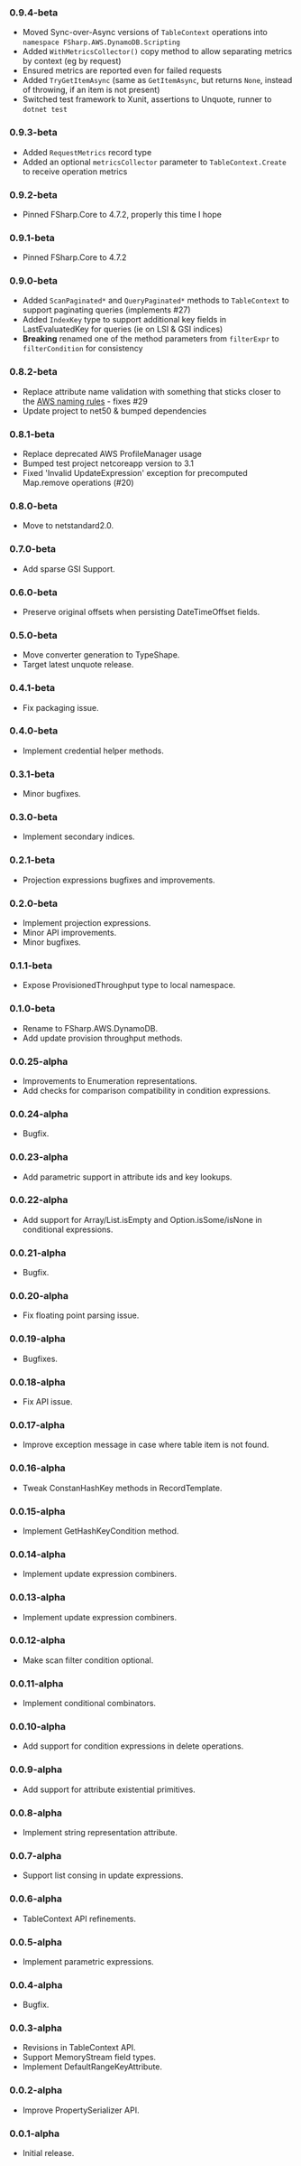 ### 0.9.4-beta
* Moved Sync-over-Async versions of `TableContext` operations into `namespace FSharp.AWS.DynamoDB.Scripting`
* Added `WithMetricsCollector()` copy method to allow separating metrics by context (eg by request)
* Ensured metrics are reported even for failed requests
* Added `TryGetItemAsync` (same as `GetItemAsync`, but returns `None`, instead of throwing, if an item is not present)
* Switched test framework to Xunit, assertions to Unquote, runner to `dotnet test` 

### 0.9.3-beta
* Added `RequestMetrics` record type
* Added an optional `metricsCollector` parameter to `TableContext.Create` to receive operation metrics

### 0.9.2-beta
* Pinned FSharp.Core to 4.7.2, properly this time I hope

### 0.9.1-beta
* Pinned FSharp.Core to 4.7.2

### 0.9.0-beta
* Added `ScanPaginated*` and `QueryPaginated*` methods to `TableContext` to support paginating queries (implements #27)
* Added `IndexKey` type to support additional key fields in LastEvaluatedKey for queries (ie on LSI & GSI indices)
* **Breaking** renamed one of the method parameters from `filterExpr` to `filterCondition` for consistency

### 0.8.2-beta
* Replace attribute name validation with something that sticks closer to the [AWS naming rules](https://docs.aws.amazon.com/amazondynamodb/latest/developerguide/HowItWorks.NamingRulesDataTypes.html) - fixes #29
* Update project to net50 & bumped dependencies

### 0.8.1-beta
* Replace deprecated AWS ProfileManager usage
* Bumped test project netcoreapp version to 3.1
* Fixed 'Invalid UpdateExpression' exception for precomputed Map.remove operations (#20)

### 0.8.0-beta
* Move to netstandard2.0.

### 0.7.0-beta
* Add sparse GSI Support.

### 0.6.0-beta
* Preserve original offsets when persisting DateTimeOffset fields.

### 0.5.0-beta
* Move converter generation to TypeShape.
* Target latest unquote release.

### 0.4.1-beta
* Fix packaging issue.

### 0.4.0-beta
* Implement credential helper methods.

### 0.3.1-beta
* Minor bugfixes.

### 0.3.0-beta
* Implement secondary indices.

### 0.2.1-beta
* Projection expressions bugfixes and improvements.

### 0.2.0-beta
* Implement projection expressions.
* Minor API improvements.
* Minor bugfixes.

### 0.1.1-beta
* Expose ProvisionedThroughput type to local namespace.

### 0.1.0-beta
* Rename to FSharp.AWS.DynamoDB.
* Add update provision throughput methods.

### 0.0.25-alpha
* Improvements to Enumeration representations.
* Add checks for comparison compatibility in condition expressions.

### 0.0.24-alpha
* Bugfix.

### 0.0.23-alpha
* Add parametric support in attribute ids and key lookups.

### 0.0.22-alpha
* Add support for Array/List.isEmpty and Option.isSome/isNone in conditional expressions.

### 0.0.21-alpha
* Bugfix.

### 0.0.20-alpha
* Fix floating point parsing issue.

### 0.0.19-alpha
* Bugfixes.

### 0.0.18-alpha
* Fix API issue.

### 0.0.17-alpha
* Improve exception message in case where table item is not found.

### 0.0.16-alpha
* Tweak ConstanHashKey methods in RecordTemplate.

### 0.0.15-alpha
* Implement GetHashKeyCondition method.

### 0.0.14-alpha
* Implement update expression combiners.

### 0.0.13-alpha
* Implement update expression combiners.

### 0.0.12-alpha
* Make scan filter condition optional.

### 0.0.11-alpha
* Implement conditional combinators.

### 0.0.10-alpha
* Add support for condition expressions in delete operations.

### 0.0.9-alpha
* Add support for attribute existential primitives.

### 0.0.8-alpha
* Implement string representation attribute.

### 0.0.7-alpha
* Support list consing in update expressions.

### 0.0.6-alpha
* TableContext API refinements.

### 0.0.5-alpha
* Implement parametric expressions.

### 0.0.4-alpha
* Bugfix.

### 0.0.3-alpha
* Revisions in TableContext API.
* Support MemoryStream field types.
* Implement DefaultRangeKeyAttribute.

### 0.0.2-alpha
* Improve PropertySerializer API.

### 0.0.1-alpha
* Initial release.
